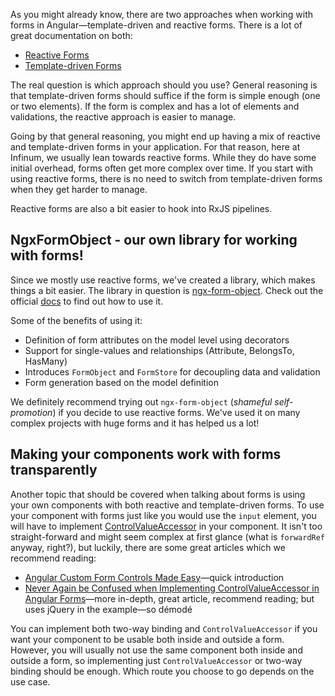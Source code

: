 As you might already know, there are two approaches when working with forms in Angular—template-driven and reactive forms. There is a lot of great documentation on both:

- [Reactive Forms](https://angular.dev/guide/forms/reactive-forms)
- [Template-driven Forms](https://angular.dev/guide/forms)

The real question is which approach should you use? General reasoning is that template-driven forms should suffice if the form is simple enough (one or two elements). If the form is complex and has a lot of elements and validations, the reactive approach is easier to manage.

Going by that general reasoning, you might end up having a mix of reactive and template-driven forms in your application. For that reason, here at Infinum, we usually lean towards reactive forms. While they do have some initial overhead, forms often get more complex over time. If you start with using reactive forms, there is no need to switch from template-driven forms when they get harder to manage.

Reactive forms are also a bit easier to hook into RxJS pipelines.

## NgxFormObject - our own library for working with forms!

Since we mostly use reactive forms, we've created a library, which makes things a bit easier. The library in question is [ngx-form-object](https://github.com/infinum/ngx-form-object). Check out the official [docs](https://infinum.github.io/ngx-form-object/docs) to find out how to use it.

Some of the benefits of using it:

- Definition of form attributes on the model level using decorators
- Support for single-values and relationships (Attribute, BelongsTo, HasMany)
- Introduces `FormObject` and `FormStore` for decoupling data and validation
- Form generation based on the model definition

We definitely recommend trying out `ngx-form-object` (*shameful self-promotion*) if you decide to use reactive forms. We've used it on many complex projects with huge forms and it has helped us a lot!

## Making your components work with forms transparently

Another topic that should be covered when talking about forms is using your own components with both reactive and template-driven forms. To use your component with forms just like you would use the `input` element, you will have to implement [ControlValueAccessor](https://angular.dev/api/forms/ControlValueAccessor) in your component. It isn't too straight-forward and might seem complex at first glance (what is `forwardRef` anyway, right?), but luckily, there are some great articles which we recommend reading:

- [Angular Custom Form Controls Made Easy](https://netbasal.com/angular-custom-form-controls-made-easy-4f963341c8e2)—quick introduction
- [Never Again be Confused when Implementing ControlValueAccessor in Angular Forms](https://blog.angularindepth.com/never-again-be-confused-when-implementing-controlvalueaccessor-in-angular-forms-93b9eee9ee83)—more in-depth, great article, recommend reading; but uses jQuery in the example—so démodé

You can implement both two-way binding and `ControlValueAccessor` if you want your component to be usable both inside and outside a form. However, you will usually not use the same component both inside and outside a form, so implementing just `ControlValueAccessor` or two-way binding should be enough. Which route you choose to go depends on the use case.
